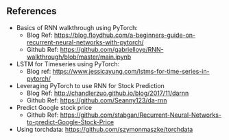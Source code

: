 ## References
- Basics of RNN walkthrough using PyTorch: 
  - Blog Ref: https://blog.floydhub.com/a-beginners-guide-on-recurrent-neural-networks-with-pytorch/
  - Github Ref: https://github.com/gabrielloye/RNN-walkthrough/blob/master/main.ipynb
- LSTM for Timeseries using PyTorch:
  - Blog ref: https://www.jessicayung.com/lstms-for-time-series-in-pytorch/
- Leveraging PyTorch to use RNN for Stock Prediction
  - Blog Ref: http://chandlerzuo.github.io/blog/2017/11/darnn
  - Github Ref: https://github.com/Seanny123/da-rnn
- Predict Google stock price
  - Github Ref: https://github.com/stabgan/Recurrent-Neural-Networks-to-predict-Google-Stock-Price
- Using torchdata: https://github.com/szymonmaszke/torchdata
